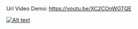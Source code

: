Url Video Demo: https://youtu.be/XC2COnWGTQE

[![Alt text]([https://img.youtube.com/vi/XC2COnWGTQE/0.jpg)](https://www.youtube.com/watch?v=3TiBAIRgYyc](https://youtu.be/XC2COnWGTQE)https://youtu.be/XC2COnWGTQE)


